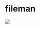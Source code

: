 # fileman
[![](https://www.jitpack.io/v/core-lib/fileman.svg)](https://www.jitpack.io/#core-lib/fileman)
